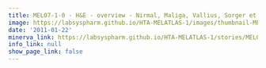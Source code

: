 ```yaml
---
title: MEL07-1-0 - H&E - overview - Nirmal, Maliga, Vallius, Sorger et al., 2021
image: https://labsyspharm.github.io/HTA-MELATLAS-1/images/thumbnail-MEL07-1-0-he-overview.jpg
date: '2011-01-22'
minerva_link: https://labsyspharm.github.io/HTA-MELATLAS-1/stories/MEL07-1-0-he-overview.html
info_link: null
show_page_link: false
---
```

